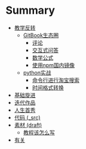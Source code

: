 # Summary
- [教学反转]()
    + [GitBook生态圈]()
        * [评论](0MOOC/DISQUS.md)
        * [交互式问答](0MOOC/quiz.md)
        * [数学公式](0MOOC/math.md)
        * [使用npm国内镜像](0MOOC/cnpmjs.md)
    + [python实战]()
        * [命令行进行淘宝搜索](0MOOC/taobao.md)
        * [时间格式转换](0MOOC/strftime.md)
- [基础旋进]()
- [迭代作品]()
- [人生首秀]()
- [代码 (_src)]()
- [素材 (draft)]()
  + [教程该怎么写]()
- [有关]()

